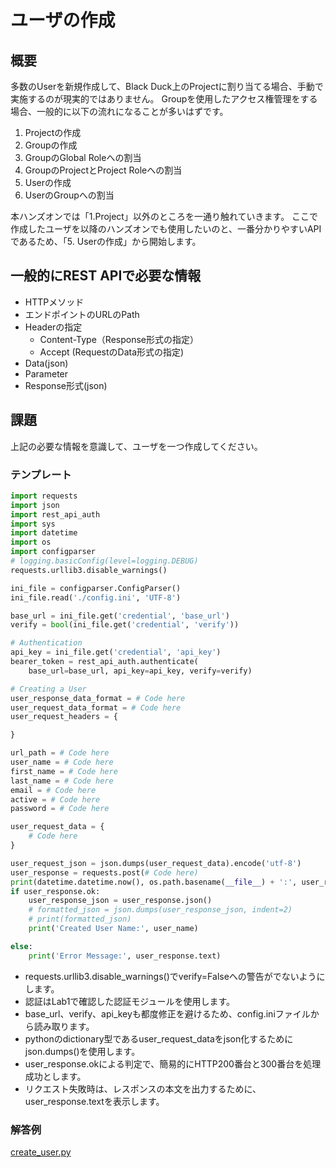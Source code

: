 # ユーザの作成
## 概要
多数のUserを新規作成して、Black Duck上のProjectに割り当てる場合、手動で実施するのが現実的ではありません。
Groupを使用したアクセス権管理をする場合、一般的に以下の流れになることが多いはずです。

1. Projectの作成 
2. Groupの作成
3. GroupのGlobal Roleへの割当
4. GroupのProjectとProject Roleへの割当
5. Userの作成
6. UserのGroupへの割当

本ハンズオンでは「1.Project」以外のところを一通り触れていきます。
ここで作成したユーザを以降のハンズオンでも使用したいのと、一番分かりやすいAPIであるため、「5. Userの作成」から開始します。

## 一般的にREST APIで必要な情報
* HTTPメソッド
* エンドポイントのURLのPath
* Headerの指定
    * Content-Type（Response形式の指定）
    * Accept (RequestのData形式の指定)
* Data(json)
* Parameter
* Response形式(json)

## 課題
上記の必要な情報を意識して、ユーザを一つ作成してください。

### テンプレート

```create_user.py
import requests
import json
import rest_api_auth
import sys
import datetime
import os
import configparser
# logging.basicConfig(level=logging.DEBUG)
requests.urllib3.disable_warnings()

ini_file = configparser.ConfigParser()
ini_file.read('./config.ini', 'UTF-8')

base_url = ini_file.get('credential', 'base_url')
verify = bool(ini_file.get('credential', 'verify'))

# Authentication
api_key = ini_file.get('credential', 'api_key')
bearer_token = rest_api_auth.authenticate(
    base_url=base_url, api_key=api_key, verify=verify)

# Creating a User
user_response_data_format = # Code here
user_request_data_format = # Code here
user_request_headers = {

}

url_path = # Code here
user_name = # Code here
first_name = # Code here
last_name = # Code here
email = # Code here
active = # Code here
password = # Code here

user_request_data = {
    # Code here
}

user_request_json = json.dumps(user_request_data).encode('utf-8')
user_response = requests.post(# Code here)
print(datetime.datetime.now(), os.path.basename(__file__) + ':', user_response)
if user_response.ok:
    user_response_json = user_response.json()
    # formatted_json = json.dumps(user_response_json, indent=2)
    # print(formatted_json)
    print('Created User Name:', user_name)

else:
    print('Error Message:', user_response.text)
```
* requests.urllib3.disable_warnings()でverify=Falseへの警告がでないようにします。
* 認証はLab1で確認した認証モジュールを使用します。
* base_url、verify、api_keyも都度修正を避けるため、config.iniファイルから読み取ります。
* pythonのdictionary型であるuser_request_dataをjson化するためにjson.dumps()を使用します。
* user_response.okによる判定で、簡易的にHTTP200番台と300番台を処理成功とします。
* リクエスト失敗時は、レスポンスの本文を出力するために、user_response.textを表示します。

### 解答例
[create_user.py](../create_user.py)